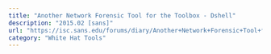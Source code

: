 ```yaml
---
title: "Another Network Forensic Tool for the Toolbox - Dshell"
description: "2015.02 [sans]"
url: "https://isc.sans.edu/forums/diary/Another+Network+Forensic+Tool+for+the+Toolbox+Dshell/19277/"
category: "White Hat Tools"
---
```

